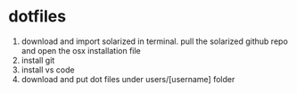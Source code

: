 # dotfiles

1. download and import solarized in terminal. pull the solarized github repo and open the osx installation file
1. install git
1. install vs code
1. download and put dot files under users/[username] folder
